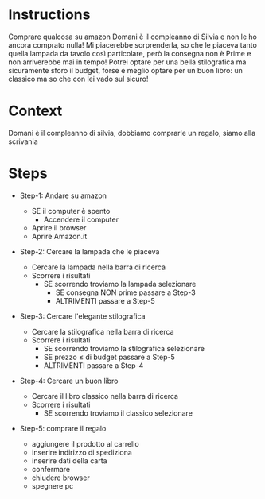 # Instructions

Comprare qualcosa su amazon Domani è il compleanno di Silvia e non le ho ancora comprato nulla! Mi piacerebbe sorprenderla, so che le piaceva tanto quella lampada da tavolo così particolare, però la consegna non è Prime e non arriverebbe mai in tempo! Potrei optare per una bella stilografica ma sicuramente sforo il budget, forse è meglio optare per un buon libro: un classico ma so che con lei vado sul sicuro!

# Context

Domani è il compleanno di silvia, dobbiamo comprarle un regalo, siamo alla scrivania

# Steps

- Step-1: Andare su amazon
    - SE il computer è spento
        - Accendere il computer
    - Aprire il browser
    - Aprire Amazon.it

- Step-2: Cercare la lampada che le piaceva
    - Cercare la lampada nella barra di ricerca
    - Scorrere i risultati
        - SE scorrendo troviamo la lampada selezionare
            - SE consegna NON prime passare a Step-3
            - ALTRIMENTI passare a Step-5

- Step-3: Cercare l'elegante stilografica
    - Cercare la stilografica nella barra di ricerca
    - Scorrere i risultati
        - SE scorrendo troviamo la stilografica selezionare
        - SE prezzo ≤ di budget passare a Step-5
        - ALTRIMENTI passare a Step-4

- Step-4: Cercare un buon libro
    - Cercare il libro classico nella barra di ricerca
    - Scorrere i risultati
        - SE scorrendo troviamo il classico selezionare

- Step-5: comprare il regalo
    - aggiungere il prodotto al carrello
    - inserire indirizzo di spediziona
    - inserire dati della carta
    - confermare
    - chiudere browser
    - spegnere pc
